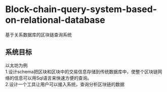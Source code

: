 # Block-chain-query-system-based-on-relational-database
基于关系数据库的区块链查询系统
## 系统目标
以太坊为例</br>
1.设计schema把区块和区块中的交易信息存储到传统数据库中，使整个区块链网络的信息可以用Sql语言来快速方便的查询。</br>
2.设计一个工具让用户可以接入系统，查询分析区块链的数据</br>
